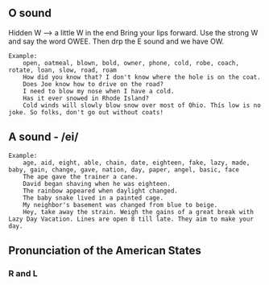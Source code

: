 ## O sound
Hidden W --> a little W in the end
Bring your lips forward. Use the strong W and say the word OWEE. Then drp the  E sound and we have OW.

	Example:
		open, oatmeal, blown, bold, owner, phone, cold, robe, coach, rotate, loan, slow, road, roam
		How did you know that? I don't know where the hole is on the coat.
		Does Joe know how to drive on the road?
		I need to blow my nose when I have a cold.
		Has it ever snowed in Rhode Island? 
		Cold winds will slowly blow snow over most of Ohio. Thís low is no joke. So folks, don't go out without coats!

## A sound - /ei/
	Example:
		age, aid, eight, able, chain, date, eighteen, fake, lazy, made, baby, gain, change, gave, nation, day, paper, angel, basic, face
		The ape gave the trainer a cane.
		David began shaving when he was eighteen.
		The rainbow appeared when daylight changed.
		The baby snake lived in a painted cage.
		My neighbor's basement was changed from blue to beige.
		Hey, take away the strain. Weigh the gains of a great break with Lazy Day Vacation. Lines are open 8 till late. They aim to make your day. 

## Pronunciation of the American States
### R and L
